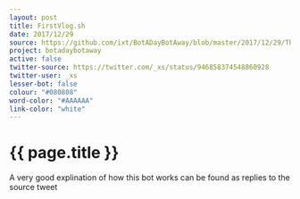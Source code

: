 ```yaml
---
layout: post
title: FirstVlog.sh
date: 2017/12/29
source: https://github.com/ixt/BotADayBotAway/blob/master/2017/12/29/ThisIsHowTheBotWorks.sh
project: botadaybotaway
active: false
twitter-source: https://twitter.com/_xs/status/946858374548860928
twitter-user: _xs
lesser-bot: false
colour: "#080808"
word-color: "#AAAAAA"
link-color: "white"
---
```

# {{ page.title }} 

A very good explination of how this bot works can be found as replies to the source tweet
